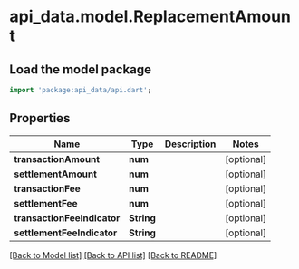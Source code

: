 # api_data.model.ReplacementAmount

## Load the model package
```dart
import 'package:api_data/api.dart';
```

## Properties
Name | Type | Description | Notes
------------ | ------------- | ------------- | -------------
**transactionAmount** | **num** |  | [optional] 
**settlementAmount** | **num** |  | [optional] 
**transactionFee** | **num** |  | [optional] 
**settlementFee** | **num** |  | [optional] 
**transactionFeeIndicator** | **String** |  | [optional] 
**settlementFeeIndicator** | **String** |  | [optional] 

[[Back to Model list]](../README.md#documentation-for-models) [[Back to API list]](../README.md#documentation-for-api-endpoints) [[Back to README]](../README.md)


